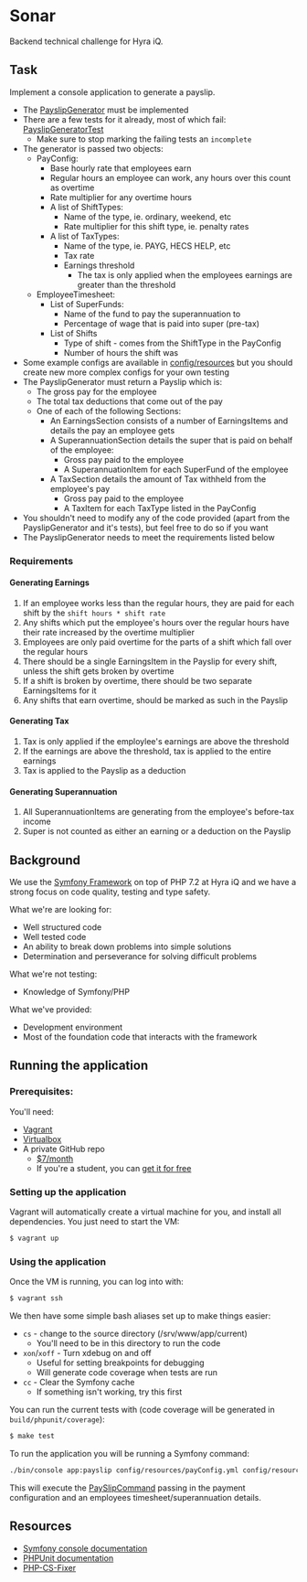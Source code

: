 Sonar
=====

Backend technical challenge for Hyra iQ.

## Task

Implement a console application to generate a payslip.

- The [PayslipGenerator](src/Services/PayslipGenerator.php) must be implemented
- There are a few tests for it already, most of which fail: [PayslipGeneratorTest](tests/Services/PayslipGeneratorTest.php)
    - Make sure to stop marking the failing tests an `incomplete`
- The generator is passed two objects:
    - PayConfig:
        - Base hourly rate that employees earn
        - Regular hours an employee can work, any hours over this count as overtime
        - Rate multiplier for any overtime hours
        - A list of ShiftTypes:
            - Name of the type, ie. ordinary, weekend, etc
            - Rate multiplier for this shift type, ie. penalty rates
        - A list of TaxTypes:
            - Name of the type, ie. PAYG, HECS HELP, etc
            - Tax rate
            - Earnings threshold
                - The tax is only applied when the employees earnings are greater than the threshold
    - EmployeeTimesheet:
        - List of SuperFunds:
            - Name of the fund to pay the superannuation to
            - Percentage of wage that is paid into super (pre-tax)
        - List of Shifts
            - Type of shift - comes from the ShiftType in the PayConfig
            - Number of hours the shift was
- Some example configs are available in [config/resources](config/resources) but you should create new more complex
    configs for your own testing
- The PayslipGenerator must return a Payslip which is:
    - The gross pay for the employee
    - The total tax deductions that come out of the pay
    - One of each of the following Sections:
        - An EarningsSection consists of a number of EarningsItems and details the pay an employee gets
        - A SuperannuationSection details the super that is paid on behalf of the employee:
            - Gross pay paid to the employee
            - A SuperannuationItem for each SuperFund of the employee
        - A TaxSection details the amount of Tax withheld from the employee's pay
            - Gross pay paid to the employee
            - A TaxItem for each TaxType listed in the PayConfig
- You shouldn't need to modify any of the code provided (apart from the PayslipGenerator and it's tests), but feel free
    to do so if you want
- The PayslipGenerator needs to meet the requirements listed below


### Requirements

#### Generating Earnings

1. If an employee works less than the regular hours, they are paid for each shift by the `shift hours * shift rate`
2. Any shifts which put the employee's hours over the regular hours have their rate increased by the overtime multiplier
3. Employees are only paid overtime for the parts of a shift which fall over the regular hours
4. There should be a single EarningsItem in the Payslip for every shift, unless the shift gets broken by overtime
5. If a shift is broken by overtime, there should be two separate EarningsItems for it
6. Any shifts that earn overtime, should be marked as such in the Payslip

#### Generating Tax

1. Tax is only applied if the employlee's earnings are above the threshold
2. If the earnings are above the threshold, tax is applied to the entire earnings
3. Tax is applied to the Payslip as a deduction
                
#### Generating Superannuation

1. All SuperannuationItems are generating from the employee's before-tax income
2. Super is not counted as either an earning or a deduction on the Payslip

## Background

We use the [Symfony Framework](https://symfony.com/doc/current/index.html) on top of PHP 7.2 at Hyra iQ and we have a 
strong focus on code quality, testing and type safety. 

What we're are looking for:

- Well structured code
- Well tested code
- An ability to break down problems into simple solutions
- Determination and perseverance for solving difficult problems

What we're not testing:

- Knowledge of Symfony/PHP

What we've provided:

- Development environment
- Most of the foundation code that interacts with the framework


## Running the application

### Prerequisites:

You'll need:

- [Vagrant](https://www.vagrantup.com/)
- [Virtualbox](https://www.virtualbox.org/)
- A private GitHub repo
    - [$7/month](https://github.com/pricing)
    - If you're a student, you can [get it for free](https://help.github.com/articles/applying-for-a-student-developer-pack/)
    
### Setting up the application

Vagrant will automatically create a virtual machine for you, and install all dependencies. You just need to start the VM:

```bash
$ vagrant up
```

### Using the application

Once the VM is running, you can log into with:

```bash
$ vagrant ssh
```

We then have some simple bash aliases set up to make things easier:

- `cs` - `c`hange to the `s`ource directory (/srv/www/app/current)
    - You'll need to be in this directory to run the code
- `xon`/`xoff` - Turn xdebug on and off
    - Useful for setting breakpoints for debugging
    - Will generate code coverage when tests are run
- `cc` - Clear the Symfony cache
    - If something isn't working, try this first

You can run the current tests with (code coverage will be generated in `build/phpunit/coverage`):

```bash
$ make test
```

To run the application you will be running a Symfony command:

```bash
./bin/console app:payslip config/resources/payConfig.yml config/resources/timesheet.yml
```

This will execute the [PaySlipCommand](src/Command/PayslipCommand.php) passing in the payment configuration and an
employees timesheet/superannuation details.

## Resources
- [Symfony console documentation](https://symfony.com/doc/current/components/console.html)
- [PHPUnit documentation](https://phpunit.de/documentation.html)
- [PHP-CS-Fixer](https://github.com/FriendsOfPhp/PHP-CS-Fixer)
